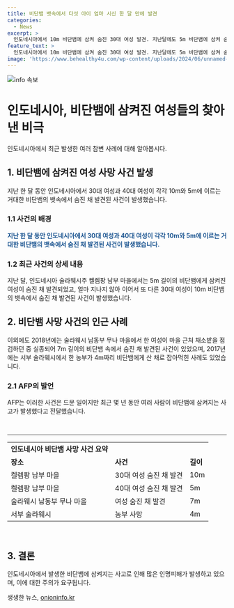 ```yaml
---
title: 비단뱀 뱃속에서 다섯 아이 엄마 시신 한 달 만에 발견
categories:
  - News
excerpt: >
  인도네시아에서 10m 비단뱀에 삼켜 숨진 30대 여성 발견. 지난달에도 5m 비단뱀에 삼켜 숨진 여성. 이는 최근 몇 년간 이어진 비단뱀 인간 사냥 사고의 일환. 여성 시리아티(36)는 약 구하러 나간 후 실종되었고, 남편과 마을 주민들이 그녀의 발견을 위해 노력. 인근 마을에서도 유사한 비단뱀 인간 사냥 사고가 발생했으며, 지난 몇 년간 또 다른 사례들도 있었다.
feature_text: >
  인도네시아에서 10m 비단뱀에 삼켜 숨진 30대 여성 발견. 지난달에도 5m 비단뱀에 삼켜 숨진 여성. 이는 최근 몇 년간 이어진 비단뱀 인간 사냥 사고의 일환. 여성 시리아티(36)는 약 구하러 나간 후 실종되었고, 남편과 마을 주민들이 그녀의 발견을 위해 노력. 인근 마을에서도 유사한 비단뱀 인간 사냥 사고가 발생했으며, 지난 몇 년간 또 다른 사례들도 있었다.
image: 'https://www.behealthy4u.com/wp-content/uploads/2024/06/unnamed-file.png'
---
```


<p><img src="https://www.behealthy4u.com/wp-content/uploads/2024/06/unnamed-file.png" alt="info 속보" /></p>

<h1 data-ke-size="size26"><b>인도네시아, 비단뱀에 삼켜진 여성들의 찾아낸 비극</b></h1>

<p data-ke-size="size16">인도네시아에서 최근 발생한 여러 참변 사례에 대해 알아봅시다.</p>

<h2 data-ke-size="size24">1. 비단뱀에 삼켜진 여성 사망 사건 발생</h2>

<p data-ke-size="size16">지난 한 달 동안 인도네시아에서 30대 여성과 40대 여성이 각각 10m와 5m에 이르는 거대한 비단뱀의 뱃속에서 숨진 채 발견된 사건이 발생했습니다.</p>

<h3 data-ke-size="size22"><b>1.1 사건의 배경</b></h3>

<p data-ke-size="size16"><b><span style="color: #1a5490;">지난 한 달 동안 인도네시아에서 30대 여성과 40대 여성이 각각 10m와 5m에 이르는 거대한 비단뱀의 뱃속에서 숨진 채 발견된 사건이 발생했습니다.</b></p>

<h3 data-ke-size="size22"><b>1.2 최근 사건의 상세 내용</b></h3>

<p data-ke-size="size16">지난 달, 인도네시아 술라웨시주 켈렘팡 남부 마을에서는 5m 길이의 비단뱀에게 삼켜진 여성이 숨진 채 발견되었고, 얼마 지나지 않아 이어서 또 다른 30대 여성이 10m 비단뱀의 뱃속에서 숨진 채 발견된 사건이 발생했습니다.</p>

<h2 data-ke-size="size24">2. 비단뱀 사망 사건의 인근 사례</h2>

<p data-ke-size="size16">이외에도 2018년에는 술라웨시 남동부 무나 마을에서 한 여성이 마을 근처 채소밭을 점검하던 중 실종되어 7m 길이의 비단뱀 속에서 숨진 채 발견된 사건이 있었으며, 2017년에는 서부 술라웨시에서 한 농부가 4m짜리 비단뱀에게 산 채로 잡아먹힌 사례도 있었습니다.</p>

<h3 data-ke-size="size22"><b>2.1 AFP의 발언</b></h3>

<p data-ke-size="size16">AFP는 이러한 사건은 드문 일이지만 최근 몇 년 동안 여러 사람이 비단뱀에 삼켜지는 사고가 발생했다고 전달했습니다.</p>

<p data-ke-size="size16">&nbsp;</p>

<hr>

<table>
<tbody>
<tr>
<td style="text-align: center; height: 17px;"><b>인도네시아 비단뱀 사망 사건 요약</b></td>
</tr>
<tr>
<td><strong>장소</strong></td>
<td><strong>사건</strong></td>
<td><strong>길이</strong></td>
</tr>
<tr>
<td>켈렘팡 남부 마을</td>
<td>30대 여성 숨진 채 발견</td>
<td>10m</td>
</tr>
<tr>
<td>켈렘팡 남부 마을</td>
<td>40대 여성 숨진 채 발견</td>
<td>5m</td>
</tr>
<tr>
<td>술라웨시 남동부 무나 마을</td>
<td>여성 숨진 채 발견</td>
<td>7m</td>
</tr>
<tr>
<td>서부 술라웨시</td>
<td>농부 사망</td>
<td>4m</td>
</tr>
</tbody>
</table>

<p data-ke-size="size16">&nbsp;</p>

<h2 data-ke-size="size24">3. 결론</h2>

<p data-ke-size="size16">인도네시아에서 발생한 비단뱀에 삼켜지는 사고로 인해 많은 인명피해가 발생하고 있으며, 이에 대한 주의가 요구됩니다.</p>
생생한 뉴스, <a href="https://onioninfo.kr" rel="dofollow">onioninfo.kr</a>


